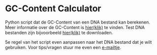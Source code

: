 GC-Content Calculator
=========

Python script dat de GC-Content van een DNA bestand kan berekenen. Meer informatie over de GC-Content is <a href="https://en.wikipedia.org/wiki/GC-content">hier(klik)</a> te vinden.
Test DNA bestanden zijn bijvoorbeeld <a href="http://www.ncbi.nlm.nih.gov/">hier(klik)</a> te downloaden.

5e regel van het script even aanpassen naar het DNA bestand dat je wilt gebruiken. 
Voor tips/vragen stuur me even een <a href="mailto:milan@geheimedienst.org">e-mailtje</A>.
